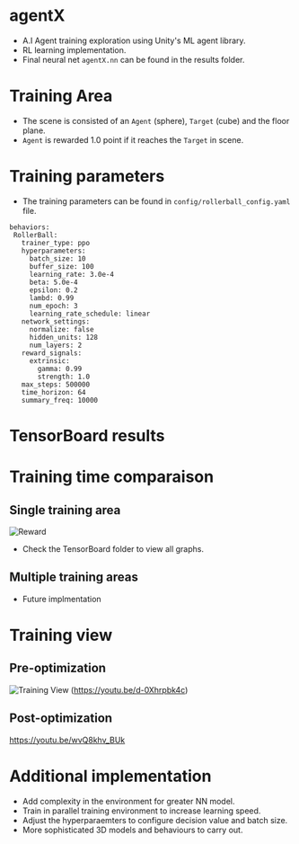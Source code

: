 # agentX
 - A.I Agent training exploration using Unity's ML agent library.
 - RL learning implementation.
 - Final neural net `agentX.nn` can be found in the results folder.

# Training Area
 - The scene is consisted of an `Agent` (sphere), `Target` (cube) and the floor plane.
 - `Agent` is rewarded 1.0 point if it reaches the `Target` in scene. 

# Training parameters
 - The training parameters can be found in `config/rollerball_config.yaml` file. 
 ```
 behaviors:
  RollerBall:
    trainer_type: ppo
    hyperparameters:
      batch_size: 10
      buffer_size: 100
      learning_rate: 3.0e-4
      beta: 5.0e-4
      epsilon: 0.2
      lambd: 0.99
      num_epoch: 3
      learning_rate_schedule: linear
    network_settings:
      normalize: false
      hidden_units: 128
      num_layers: 2
    reward_signals:
      extrinsic:
        gamma: 0.99
        strength: 1.0
    max_steps: 500000
    time_horizon: 64
    summary_freq: 10000
 ```
 # TensorBoard results

 # Training time comparaison
 ## Single training area
![Reward](https://github.com/namhkoh/agentX/blob/koh-dev/TensorBoard/culmulative.png?raw=true)
 - Check the TensorBoard folder to view all graphs.
 ## Multiple training areas
 - Future implmentation

# Training view
## Pre-optimization
![Training View](https://github.com/namhkoh/agentX/blob/koh-dev/Thumbnail/thumbnail.png?raw=true)
(https://youtu.be/d-0Xhrpbk4c)
## Post-optimization
https://youtu.be/wvQ8khv_BUk

# Additional implementation 
 - Add complexity in the environment for greater NN model. 
 - Train in parallel training environment to increase learning speed. 
 - Adjust the hyperparaemters to configure decision value and batch size.
 - More sophisticated 3D models and behaviours to carry out. 